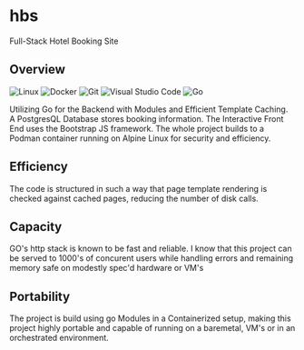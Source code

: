 # hbs
Full-Stack Hotel Booking Site

## Overview

![Linux](https://img.shields.io/badge/Linux-FCC624?style=for-the-badge&logo=linux&logoColor=black)
![Docker](https://img.shields.io/badge/docker-%230db7ed.svg?style=for-the-badge&logo=docker&logoColor=white)
![Git](https://img.shields.io/badge/git-%23F05033.svg?style=for-the-badge&logo=git&logoColor=white)
![Visual Studio Code](https://img.shields.io/badge/Visual%20Studio%20Code-0078d7.svg?style=for-the-badge&logo=visual-studio-code&logoColor=white)
![Go](https://img.shields.io/badge/go-%2300ADD8.svg?style=for-the-badge&logo=go&logoColor=white)

Utilizing Go for the Backend with Modules and Efficient Template Caching. A PostgresQL Database stores booking information. The Interactive Front End uses the Bootstrap JS framework. The whole project builds to a Podman container running on Alpine Linux for security and efficiency.

## Efficiency

The code is structured in such a way that page template rendering is checked against cached pages, reducing the number of disk calls.

## Capacity

GO's http stack is known to be fast and reliable. I know that this project can be served to 1000's of concurent users while handling errors and remaining memory safe on modestly spec'd hardware or VM's

## Portability

The project is build using go Modules in a Containerized setup, making this project highly portable and capable of running on a baremetal, VM's or in an orchestrated environment.



